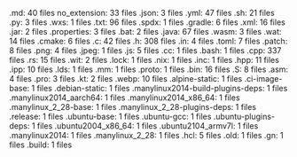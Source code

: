 .md: 40 files
no_extension: 33 files
.json: 3 files
.yml: 47 files
.sh: 21 files
.py: 3 files
.wxs: 1 files
.txt: 96 files
.spdx: 1 files
.gradle: 6 files
.xml: 16 files
.jar: 2 files
.properties: 3 files
.bat: 2 files
.java: 67 files
.wasm: 3 files
.wat: 14 files
.cmake: 6 files
.c: 42 files
.h: 308 files
.in: 4 files
.toml: 7 files
.patch: 8 files
.png: 4 files
.jpeg: 1 files
.js: 5 files
.cc: 1 files
.bash: 1 files
.cpp: 337 files
.rs: 15 files
.wit: 2 files
.lock: 1 files
.nix: 1 files
.inc: 1 files
.hpp: 11 files
.ipp: 10 files
.lds: 1 files
.mm: 1 files
.proto: 1 files
.bin: 16 files
.S: 8 files
.asm: 4 files
.pro: 3 files
.kt: 2 files
.webp: 10 files
.alpine-static: 1 files
.ci-image-base: 1 files
.debian-static: 1 files
.manylinux2014-build-plugins-deps: 1 files
.manylinux2014_aarch64: 1 files
.manylinux2014_x86_64: 1 files
.manylinux_2_28-base: 1 files
.manylinux_2_28-plugins-deps: 1 files
.release: 1 files
.ubuntu-base: 1 files
.ubuntu-gcc: 1 files
.ubuntu-plugins-deps: 1 files
.ubuntu2004_x86_64: 1 files
.ubuntu2104_armv7l: 1 files
.manylinux2014: 1 files
.manylinux_2_28: 1 files
.hcl: 5 files
.old: 1 files
.gn: 1 files
.build: 1 files